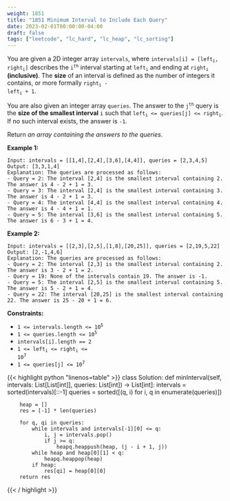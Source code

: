 ```yaml
---
weight: 1851
title: "1851 Minimum Interval to Include Each Query"
date: 2023-02-01T00:00:00-04:00
draft: false
tags: ["leetcode", "lc_hard", "lc_heap", "lc_sorting"]
---
```


You are given a 2D integer array `intervals`, where <code>intervals[i] = [left<sub>i</sub>, right<sub>i</sub>]</code> describes the <code>i<sup>th</sup></code> interval starting at <code>left<sub>i</sub></code> and ending at <code>right<sub>i</sub></code> **(inclusive)**. The **size** of an interval is defined as the number of integers it contains, or more formally <code>right<sub>i</sub> - left<sub>i</sub> + 1</code>.

You are also given an integer array `queries`. The answer to the <code>j<sup>th</sup></code> query is the **size of the smallest interval** `i` such that <code>left<sub>i</sub> <= queries[j] <= right<sub>i</sub></code>. If no such interval exists, the answer is `-1`.

Return *an array containing the answers to the queries*.

**Example 1:**
```
Input: intervals = [[1,4],[2,4],[3,6],[4,4]], queries = [2,3,4,5]
Output: [3,3,1,4]
Explanation: The queries are processed as follows:
- Query = 2: The interval [2,4] is the smallest interval containing 2. The answer is 4 - 2 + 1 = 3.
- Query = 3: The interval [2,4] is the smallest interval containing 3. The answer is 4 - 2 + 1 = 3.
- Query = 4: The interval [4,4] is the smallest interval containing 4. The answer is 4 - 4 + 1 = 1.
- Query = 5: The interval [3,6] is the smallest interval containing 5. The answer is 6 - 3 + 1 = 4.
```
**Example 2:**
```
Input: intervals = [[2,3],[2,5],[1,8],[20,25]], queries = [2,19,5,22]
Output: [2,-1,4,6]
Explanation: The queries are processed as follows:
- Query = 2: The interval [2,3] is the smallest interval containing 2. The answer is 3 - 2 + 1 = 2.
- Query = 19: None of the intervals contain 19. The answer is -1.
- Query = 5: The interval [2,5] is the smallest interval containing 5. The answer is 5 - 2 + 1 = 4.
- Query = 22: The interval [20,25] is the smallest interval containing 22. The answer is 25 - 20 + 1 = 6.
```

**Constraints:**
- <code>1 <= intervals.length <= 10<sup>5</sup></code>
- <code>1 <= queries.length <= 10<sup>5</sup></code>
- `intervals[i].length == 2`
- <code>1 <= left<sub>i</sub> <= right<sub>i</sub> <= 10<sup>7</sup></code>
- <code>1 <= queries[j] <= 10<sup>7</sup></code>

<div class="tabs"></div>
<div class="tab-content">
<div id="python" class="lang">
{{< highlight python "linenos=table" >}}
class Solution:
    def minInterval(self, intervals: List[List[int]], queries: List[int]) -> List[int]:
        intervals = sorted(intervals)[::-1]
        queries = sorted([(q, i) for i, q in enumerate(queries)])
        
        heap = []
        res = [-1] * len(queries)

        for q, qi in queries:
            while intervals and intervals[-1][0] <= q:
                i, j = intervals.pop()
                if j >= q:
                    heapq.heappush(heap, (j - i + 1, j))
            while heap and heap[0][1] < q:
                heapq.heappop(heap)
            if heap:
                res[qi] = heap[0][0]
        return res
{{< / highlight >}}
</div>
</div>
